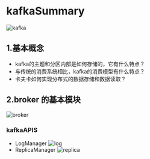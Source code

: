 # kafkaSummary

![kafka](https://kafka.apache.org/23/images/kafka-apis.png)

## 1.基本概念
   * kafka的主题和分区内部是如何存储的，它有什么特点？
   * 与传统的消费系统相比，kafka的消费模型有什么特点？
   * 卡夫卡如何实现分布式的数据存储和数据读取？
   
## 2.broker 的基本模块
![broker](https://img-blog.csdn.net/20140803144704215?watermark/2/text/aHR0cDovL2Jsb2cuY3Nkbi5uZXQvbGl6aGl0YW8=/font/5a6L5L2T/fontsize/400/fill/I0JBQkFCMA==/dissolve/70/gravity/SouthEast)

### kafkaAPIS
   * LogManager
   ![log](http://on-img.com/chart_image/5b717077e4b067df5a071754.png?_=1534417180862)
   * ReplicaManager
   ![replica]()
